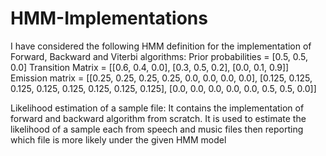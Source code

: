 # HMM-Implementations
I have considered the following HMM definition for the implementation of Forward, Backward and Viterbi algorithms:
Prior probabilities = [0.5, 0.5, 0.0]
Transition Matrix = [[0.6, 0.4, 0.0],
                     [0.3, 0.5, 0.2],
                     [0.0, 0.1, 0.9]]
Emission matrix = [[0.25, 0.25, 0.25, 0.25, 0.0, 0.0, 0.0, 0.0],
                  [0.125, 0.125, 0.125, 0.125, 0.125, 0.125, 0.125, 0.125],
                  [0.0, 0.0, 0.0, 0.0, 0.0, 0.5, 0.5, 0.0]]
       
Likelihood estimation of a sample file:
It contains the implementation of forward and backward algorithm from scratch. It is used to estimate the likelihood of a sample each from speech 
and music files then reporting which file is more likely under the given HMM model
